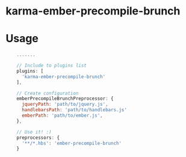 karma-ember-precompile-brunch
=============================

Usage
===

```javascript
    .......

    // Include to plugins list
    plugins: [
      'karma-ember-precompile-brunch'
    ],

    // Create configuration
    emberPrecompileBrunchPreprocessor: {
      jqueryPath: 'path/to/jquery.js',
      handlebarsPath: 'path/to/handlebars.js'
      emberPath: 'path/to/ember.js',
    },

    // Use it! :)
    preprocessors: {
      '**/*.hbs': 'ember-precompile-brunch'
    }
```